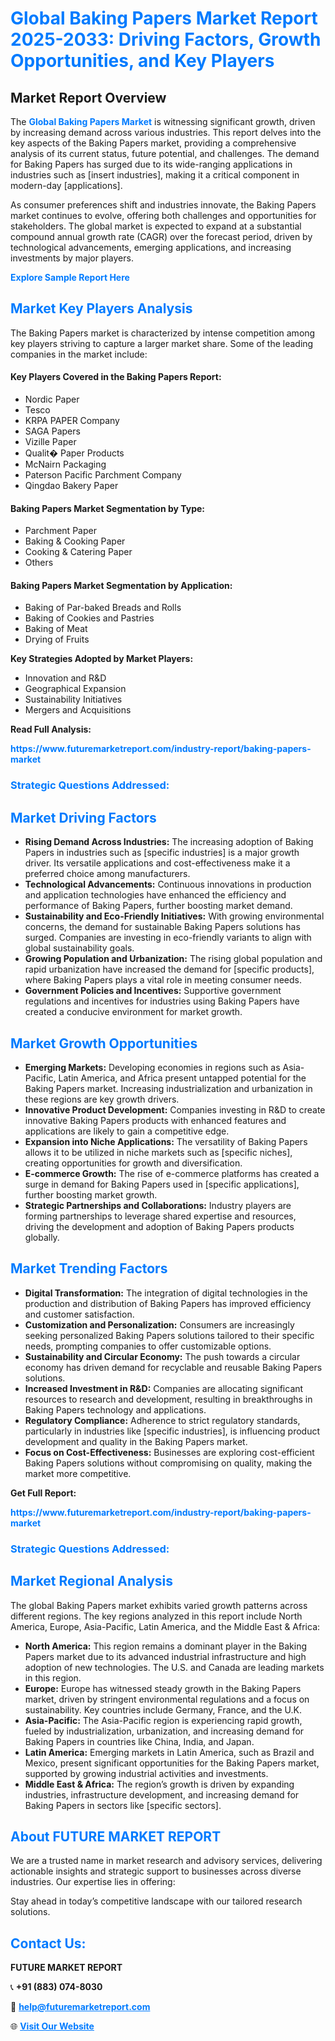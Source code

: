 <h1 style="color: #007BFF;">Global Baking Papers Market Report 2025-2033: Driving Factors, Growth Opportunities, and Key Players</h1>

<section id="overview">
<h2>Market Report Overview</h2>
<p>The <a href="https://www.futuremarketreport.com/industry-report/baking-papers-market" style="color: #007BFF; text-decoration: none;"><strong>Global Baking Papers Market</strong></a> is witnessing significant growth, driven by increasing demand across various industries. This report delves into the key aspects of the Baking Papers market, providing a comprehensive analysis of its current status, future potential, and challenges. The demand for Baking Papers has surged due to its wide-ranging applications in industries such as [insert industries], making it a critical component in modern-day [applications].</p>
<p>As consumer preferences shift and industries innovate, the Baking Papers market continues to evolve, offering both challenges and opportunities for stakeholders. The global market is expected to expand at a substantial compound annual growth rate (CAGR) over the forecast period, driven by technological advancements, emerging applications, and increasing investments by major players.</p>
</section>

<section id="overview">
<p><a href="https://www.futuremarketreport.com/request-sample/reportId=104357" style="color: #007BFF; text-decoration: none;"><strong>Explore Sample Report Here</strong></a></p>
</section>

<section id="key-players">
<h2 style="color: #007BFF;">Market Key Players Analysis</h2>
<p>The Baking Papers market is characterized by intense competition among key players striving to capture a larger market share. Some of the leading companies in the market include:</p>
<h4>Key Players Covered in the Baking Papers Report:</h4>
<ul><li>Nordic Paper</li><li>Tesco</li><li>KRPA PAPER Company</li><li>SAGA Papers</li><li>Vizille Paper</li><li>Qualit� Paper Products</li><li>McNairn Packaging</li><li>Paterson Pacific Parchment Company</li><li>Qingdao Bakery Paper</li></ul>
<h4>Baking Papers Market Segmentation by Type:</h4>
<ul><li>Parchment Paper</li><li>Baking &amp; Cooking Paper</li><li>Cooking &amp; Catering Paper</li><li>Others</li></ul>

<h4>Baking Papers Market Segmentation by Application:</h4>
<ul><li>Baking of Par-baked Breads and Rolls</li><li>Baking of Cookies and Pastries</li><li>Baking of Meat</li><li>Drying of Fruits</li></ul>
<p><strong>Key Strategies Adopted by Market Players:</strong></p>
<ul>
<li>Innovation and R&D</li>
<li>Geographical Expansion</li>
<li>Sustainability Initiatives</li>
<li>Mergers and Acquisitions</li>
</ul>
</section>

<section>
<p><strong>Read Full Analysis: </strong></p><a href="https://www.futuremarketreport.com/industry-report/baking-papers-market" style="color: #007BFF; text-decoration: none;"><strong>https://www.futuremarketreport.com/industry-report/baking-papers-market</strong></a>
<h3 style="color: #007BFF;">Strategic Questions Addressed:</h3>
</section>

<section id="driving-factors">
<h2 style="color: #007BFF;">Market Driving Factors</h2>
<ul>
<li><strong>Rising Demand Across Industries:</strong> The increasing adoption of Baking Papers in industries such as [specific industries] is a major growth driver. Its versatile applications and cost-effectiveness make it a preferred choice among manufacturers.</li>
<li><strong>Technological Advancements:</strong> Continuous innovations in production and application technologies have enhanced the efficiency and performance of Baking Papers, further boosting market demand.</li>
<li><strong>Sustainability and Eco-Friendly Initiatives:</strong> With growing environmental concerns, the demand for sustainable Baking Papers solutions has surged. Companies are investing in eco-friendly variants to align with global sustainability goals.</li>
<li><strong>Growing Population and Urbanization:</strong> The rising global population and rapid urbanization have increased the demand for [specific products], where Baking Papers plays a vital role in meeting consumer needs.</li>
<li><strong>Government Policies and Incentives:</strong> Supportive government regulations and incentives for industries using Baking Papers have created a conducive environment for market growth.</li>
</ul>
</section>

<section id="growth-opportunities">
<h2 style="color: #007BFF;">Market Growth Opportunities</h2>
<ul>
<li><strong>Emerging Markets:</strong> Developing economies in regions such as Asia-Pacific, Latin America, and Africa present untapped potential for the Baking Papers market. Increasing industrialization and urbanization in these regions are key growth drivers.</li>
<li><strong>Innovative Product Development:</strong> Companies investing in R&D to create innovative Baking Papers products with enhanced features and applications are likely to gain a competitive edge.</li>
<li><strong>Expansion into Niche Applications:</strong> The versatility of Baking Papers allows it to be utilized in niche markets such as [specific niches], creating opportunities for growth and diversification.</li>
<li><strong>E-commerce Growth:</strong> The rise of e-commerce platforms has created a surge in demand for Baking Papers used in [specific applications], further boosting market growth.</li>
<li><strong>Strategic Partnerships and Collaborations:</strong> Industry players are forming partnerships to leverage shared expertise and resources, driving the development and adoption of Baking Papers products globally.</li>
</ul>
</section>

<section id="trending-factors">
<h2 style="color: #007BFF;">Market Trending Factors</h2>
<ul>
<li><strong>Digital Transformation:</strong> The integration of digital technologies in the production and distribution of Baking Papers has improved efficiency and customer satisfaction.</li>
<li><strong>Customization and Personalization:</strong> Consumers are increasingly seeking personalized Baking Papers solutions tailored to their specific needs, prompting companies to offer customizable options.</li>
<li><strong>Sustainability and Circular Economy:</strong> The push towards a circular economy has driven demand for recyclable and reusable Baking Papers solutions.</li>
<li><strong>Increased Investment in R&D:</strong> Companies are allocating significant resources to research and development, resulting in breakthroughs in Baking Papers technology and applications.</li>
<li><strong>Regulatory Compliance:</strong> Adherence to strict regulatory standards, particularly in industries like [specific industries], is influencing product development and quality in the Baking Papers market.</li>
<li><strong>Focus on Cost-Effectiveness:</strong> Businesses are exploring cost-efficient Baking Papers solutions without compromising on quality, making the market more competitive.</li>
</ul>
</section>

<section>
<p><strong>Get Full Report: </strong></p><a href="https://www.futuremarketreport.com/industry-report/baking-papers-market" style="color: #007BFF; text-decoration: none;"><strong>https://www.futuremarketreport.com/industry-report/baking-papers-market</strong></a>
<h3 style="color: #007BFF;">Strategic Questions Addressed:</h3>
</section>


<section id="regional-analysis">
<h2 style="color: #007BFF;">Market Regional Analysis</h2>
<p>The global Baking Papers market exhibits varied growth patterns across different regions. The key regions analyzed in this report include North America, Europe, Asia-Pacific, Latin America, and the Middle East & Africa:</p>
<ul>
<li><strong>North America:</strong> This region remains a dominant player in the Baking Papers market due to its advanced industrial infrastructure and high adoption of new technologies. The U.S. and Canada are leading markets in this region.</li>
<li><strong>Europe:</strong> Europe has witnessed steady growth in the Baking Papers market, driven by stringent environmental regulations and a focus on sustainability. Key countries include Germany, France, and the U.K.</li>
<li><strong>Asia-Pacific:</strong> The Asia-Pacific region is experiencing rapid growth, fueled by industrialization, urbanization, and increasing demand for Baking Papers in countries like China, India, and Japan.</li>
<li><strong>Latin America:</strong> Emerging markets in Latin America, such as Brazil and Mexico, present significant opportunities for the Baking Papers market, supported by growing industrial activities and investments.</li>
<li><strong>Middle East & Africa:</strong> The region’s growth is driven by expanding industries, infrastructure development, and increasing demand for Baking Papers in sectors like [specific sectors].</li>
</ul>
</section>

<footer>
<h2 style="color: #007BFF;">About FUTURE MARKET REPORT</h2>
<p>We are a trusted name in market research and advisory services, delivering actionable insights and strategic support to businesses across diverse industries. Our expertise lies in offering:</p>

<p>Stay ahead in today’s competitive landscape with our tailored research solutions.</p>

<h2 style="color: #007BFF;">Contact Us:</h2>
<p><strong>FUTURE MARKET REPORT</strong></p>
<p>📞 <strong>+91 (883) 074-8030</strong></p>
<p>📧 <strong><a href="mailto:help@futuremarketreport.com" style="color: #007BFF;">help@futuremarketreport.com</a></strong></p>
<p>🌐 <strong><a href="https://www.futuremarketreport.com/" style="color: #007BFF;">Visit Our Website</a></strong></p>
</footer>
